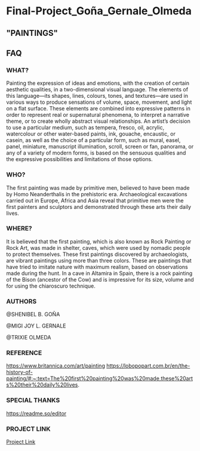 # Final-Project_Goña_Gernale_Olmeda
## "PAINTINGS"

## FAQ
### WHAT?

Painting the expression of ideas and emotions, with the creation of certain aesthetic qualities, in a two-dimensional visual language. The elements of this language—its shapes, lines, colours, tones, and textures—are used in various ways to produce sensations of volume, space, movement, and light on a flat surface. These elements are combined into expressive patterns in order to represent real or supernatural phenomena, to interpret a narrative theme, or to create wholly abstract visual relationships. An artist’s decision to use a particular medium, such as tempera, fresco, oil, acrylic, watercolour or other water-based paints, ink, gouache, encaustic, or casein, as well as the choice of a particular form, such as mural, easel, panel, miniature, manuscript illumination, scroll, screen or fan, panorama, or any of a variety of modern forms, is based on the sensuous qualities and the expressive possibilities and limitations of those options. 

### WHO?

The first painting was made by primitive men, believed to have been made by Homo Neanderthalis in the prehistoric era. Archaeological excavations carried out in Europe, Africa and Asia reveal that primitive men were the first painters and sculptors and demonstrated through these arts their daily lives.

### WHERE?

It is believed that the first painting, which is also known as Rock Painting or Rock Art, was made in shelter, caves, which were used by nomadic people to protect themselves. These first paintings discovered by archaeologists, are vibrant paintings using more than three colors. These are paintings that have tried to imitate nature with maximum realism, based on observations made during the hunt. In a cave in Altamira in Spain, there is a rock painting of the Bison (ancestor of the Cow) and is impressive for its size, volume and for using the chiaroscuro technique.

### AUTHORS

@SHENIBEL B. GOÑA

@MIGI JOY L. GERNALE

@TRIXIE OLMEDA

### REFERENCE
https://www.britannica.com/art/painting
https://lobopopart.com.br/en/the-history-of-painting/#:~:text=The%20first%20painting%20was%20made,these%20arts%20their%20daily%20lives.

### SPECIAL THANKS 
https://readme.so/editor

### PROJECT LINK
<a href="https://sorsogon-state-university-bulan-campus.github.io/bsit-2-3-2022-grp-8-gernale-et-al/"> Project Link </a>

